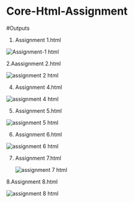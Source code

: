 # Core-Html-Assignment
#Outputs
1. Assignment 1.html

 ![Assignment-1 html](https://github.com/Nishad-Patil/Core-Html-Assignment/assets/143208084/52c58f5d-449b-4048-a681-0800f74f6e3f)

2.Aassignment 2.html

![assignment 2 html](https://github.com/Nishad-Patil/Core-Html-Assignment/assets/143208084/e8a53cda-3e8e-4392-a55b-60dc170b5e8f)

4. Assignment 4.html

![assignment 4 html](https://github.com/Nishad-Patil/Core-Html-Assignment/assets/143208084/f39409e8-18a0-4f51-945a-3ecd33066a4a)

5. Assignment 5.html
   
![assignment 5 html](https://github.com/Nishad-Patil/Core-Html-Assignment/assets/143208084/1a436b83-5249-41d7-b48a-5218553015c4)

6. Assignment 6.html

![assignment 6 html](https://github.com/Nishad-Patil/Core-Html-Assignment/assets/143208084/18acb8cd-7712-42a8-aa2e-8d66168d8867)

7. Assignment 7.html

   ![assignment 7 html](https://github.com/Nishad-Patil/Core-Html-Assignment/assets/143208084/2eae9bf5-f01d-48c9-ae7c-9c4d4480a127)

8.Assignment 8.html

![assignment 8 html](https://github.com/Nishad-Patil/Core-Html-Assignment/assets/143208084/69e2851f-b42c-4316-bbd4-fefcfd155b43)
